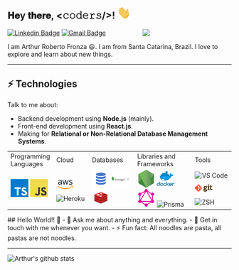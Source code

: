<h2> 𝐇𝐞y 𝐭𝐡𝐞𝐫𝐞, <𝚌𝚘𝚍𝚎𝚛𝚜/>! <img src="https://raw.githubusercontent.com/ABSphreak/ABSphreak/master/gifs/Hi.gif" width="30px"></h2>

<img align='right' src='https://user-images.githubusercontent.com/5713670/87202985-820dcb80-c2b6-11ea-9f56-7ec461c497c3.gif' width='200"'>

[![Linkedin Badge](https://img.shields.io/badge/-ArthurRFr-blue?style=flat-square&logo=Linkedin&logoColor=white&link=https://www.linkedin.com/in/arthur-roberto-fronza-0878681a3/)](https://www.linkedin.com/in/arthur-roberto-fronza-0878681a3/) 
[![Gmail Badge](https://img.shields.io/badge/-arthur_fronza2011@gmail.com-c14438?style=flat-square&logo=Gmail&logoColor=white&link=mailto:mailharshkhatri@gmail.com)](mailto:mailharshkhatri@gmail.com)

I am Arthur Roberto Fronza 😃. I am from Santa Catarina, Brazil. I love to explore and learn about new things.

<hr>

## ⚡ Technologies
Talk to me about:
- Backend development using **Node.js** (mainly).
- Front-end development using **React.js**.
- Making for **Relational or Non-Relational Database Management Systems**.

<table>
  <tr>
    <td>Programming<br>Languages</td>
    <td>Cloud</td>
    <td>Databases</td>
    <td>Libraries and Frameworks</td>
    <td>Tools</td>
  </tr>
  <tr>
    <td>
      <img alt="TS" title="TypeScript" width="40px" height:"40px" src="https://raw.githubusercontent.com/github/explore/master/topics/typescript/typescript.png">
      <img alt="JS" title="JavaScript" width="40px" height:"40px" src="https://raw.githubusercontent.com/github/explore/master/topics/javascript/javascript.png">
    </td>
    <td>
      <img title="AWS" alt="AWS" width="40px" src="https://raw.githubusercontent.com/github/explore/main/topics/aws/aws.png">
      <img title="Heroku" alt="Heroku" width="40px" src="https://img.icons8.com/color/48/000000/heroku.png">
    </td>
    <td>
      <img title="SQL" alt="SQL" width="40px" src="https://raw.githubusercontent.com/github/explore/master/topics/sql/sql.png">
      <img title="MongoDB" alt="MongoDB" width="40px" src="https://raw.githubusercontent.com/github/explore/master/topics/mongodb/mongodb.png">
      <img title="Redis" alt="Redis" width="40px" src="https://raw.githubusercontent.com/github/explore/master/topics/redis/redis.png">
    </td>
    <td>
      <img title="NodeJS" alt="NodeJS" width="40px" src="https://raw.githubusercontent.com/github/explore/master/topics/nodejs/nodejs.png">
      <img title="Docker" alt="Docker" width="40px" src="https://raw.githubusercontent.com/github/explore/master/topics/docker/docker.png">
      <img title="GrahpQL" alt="GraphQL" width="40px" src="https://raw.githubusercontent.com/github/explore/master/topics/graphql/graphql.png">
      <img title="Prisma" alt="Prisma" width="40px" src="https://avatars.githubusercontent.com/u/17219288?s=200&v=4">
    </td>
    <td>
      <img title="VS Code" alt="VS Code" width="40px" src="https://img.icons8.com/fluent/48/000000/visual-studio-code-2019.png">
      <img title="git" alt="git" width="40px" src="https://raw.githubusercontent.com/github/explore/master/topics/git/git.png">
      <img title="ZSH" alt="ZSH" width="40px" src="https://s3.amazonaws.com/ohmyzsh/oh-my-zsh-logo.png">
    </td>
  </tr>  
</table>
## Hello World!! 🤔
- 💬 Ask me about anything and everything.
- 🎯 Get in touch with me whenever you want.
- ⚡ Fun fact: All noodles are pasta, all pastas are not noodles.

<hr>

![Arthur's github stats](https://github-readme-stats.vercel.app/api?username=ArthurRF&hide=["issues"]&show_icons=true)
